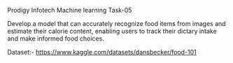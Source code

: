 Prodigy Infotech Machine learning Task-05

Develop a model that can accurately recognize food items from images and estimate their calorie content, enabling users to track their dictary intake and make informed food choices.

Dataset:- https://www.kaggle.com/datasets/dansbecker/food-101
